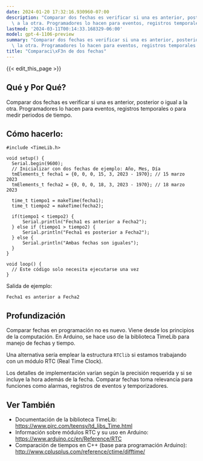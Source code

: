 ```yaml
---
date: 2024-01-20 17:32:16.930960-07:00
description: "Comparar dos fechas es verificar si una es anterior, posterior o igual\
  \ a la otra. Programadores lo hacen para eventos, registros temporales o para medir\u2026"
lastmod: '2024-03-11T00:14:33.168329-06:00'
model: gpt-4-1106-preview
summary: "Comparar dos fechas es verificar si una es anterior, posterior o igual a\
  \ la otra. Programadores lo hacen para eventos, registros temporales o para medir\u2026"
title: "Comparaci\xF3n de dos fechas"
---
```


{{< edit_this_page >}}

## Qué y Por Qué?
Comparar dos fechas es verificar si una es anterior, posterior o igual a la otra. Programadores lo hacen para eventos, registros temporales o para medir periodos de tiempo.

## Cómo hacerlo:
```Arduino
#include <TimeLib.h>

void setup() {
  Serial.begin(9600);
  // Inicializar con dos fechas de ejemplo: Año, Mes, Día
  tmElements_t fecha1 = {0, 0, 0, 15, 3, 2023 - 1970}; // 15 marzo 2023
  tmElements_t fecha2 = {0, 0, 0, 18, 3, 2023 - 1970}; // 18 marzo 2023
  
  time_t tiempo1 = makeTime(fecha1);
  time_t tiempo2 = makeTime(fecha2);
  
  if(tiempo1 < tiempo2) {
      Serial.println("Fecha1 es anterior a Fecha2");
  } else if (tiempo1 > tiempo2) {
      Serial.println("Fecha1 es posterior a Fecha2");
  } else {
      Serial.println("Ambas fechas son iguales");
  }
}

void loop() {
  // Este código solo necesita ejecutarse una vez
}
```
Salida de ejemplo:
```
Fecha1 es anterior a Fecha2
```

## Profundización
Comparar fechas en programación no es nuevo. Viene desde los principios de la computación. En Arduino, se hace uso de la biblioteca TimeLib para manejo de fechas y tiempo. 

Una alternativa sería emplear la estructura `RTClib` si estamos trabajando con un módulo RTC (Real Time Clock).

Los detalles de implementación varían según la precisión requerida y si se incluye la hora además de la fecha. Comparar fechas toma relevancia para funciones como alarmas, registros de eventos y temporizadores.

## Ver También
- Documentación de la biblioteca TimeLib: https://www.pjrc.com/teensy/td_libs_Time.html
- Información sobre módulos RTC y su uso en Arduino: https://www.arduino.cc/en/Reference/RTC
- Comparación de tiempos en C++ (base para programación Arduino): http://www.cplusplus.com/reference/ctime/difftime/
